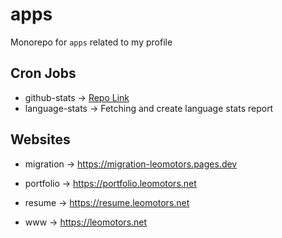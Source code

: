 # apps

Monorepo for `apps` related to my profile

## Cron Jobs

- github-stats -> [Repo Link](https://github.com/jstrieb/github-stats)
- language-stats -> Fetching and create language stats report

## Websites

- migration -> https://migration-leomotors.pages.dev

- portfolio -> https://portfolio.leomotors.net
- resume -> https://resume.leomotors.net
- www -> https://leomotors.net
